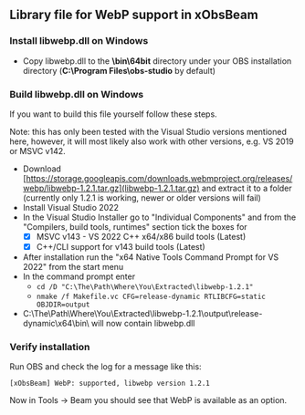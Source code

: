 ## Library file for WebP support in xObsBeam

### Install libwebp.dll on Windows
- Copy libwebp.dll to the **\bin\64bit** directory under your OBS installation directory (**C:\Program Files\obs-studio** by default)

### Build libwebp.dll on Windows
If you want to build this file yourself follow these steps.

Note: this has only been tested with the Visual Studio versions mentioned here, however, it will most likely also work with other versions, e.g. VS 2019 or MSVC v142.

- Download [https://storage.googleapis.com/downloads.webmproject.org/releases/webp/libwebp-1.2.1.tar.gz](libwebp-1.2.1.tar.gz) and extract it to a folder (currently only 1.2.1 is working, newer or older versions will fail)
- Install Visual Studio 2022
- In the Visual Studio Installer go to "Individual Components" and from the "Compilers, build tools, runtimes" section tick the boxes for
  - [X] MSVC v143 - VS 2022 C++ x64/x86 build tools (Latest)
  - [X] C++/CLI support for v143 build tools (Latest)
- After installation run the "x64 Native Tools Command Prompt for VS 2022" from the start menu
- In the command prompt enter
  - `cd /D "C:\The\Path\Where\You\Extracted\libwebp-1.2.1"`
  - `nmake /f Makefile.vc CFG=release-dynamic RTLIBCFG=static OBJDIR=output`
- C:\The\Path\Where\You\Extracted\libwebp-1.2.1\output\release-dynamic\x64\bin\ will now contain libwebp.dll

### Verify installation
Run OBS and check the log for a message like this:

`[xObsBeam] WebP: supported, libwebp version 1.2.1`

Now in Tools -> Beam you should see that WebP is available as an option.